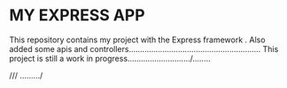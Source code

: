MY EXPRESS APP
====
This repository contains my project with the Express framework .
Also  added some apis and controllers...........................................................
This project is still a work in progress............................/........

///
........./
